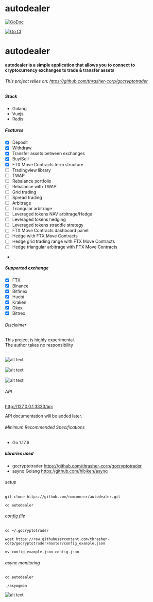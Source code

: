 # autodealer

[![GoDoc](https://godoc.org/github.com/romanornr/autodealer?status.svg)](https://godoc.org/github.com/romanornr/autodealer)

[![Go CI](https://github.com/romanornr/autodealer/actions/workflows/go.yml/badge.svg)](https://github.com/romanornr/autodealer/actions/workflows/go.yml)


# autodealer 
#### autodealer is a simple application that allows you to connect to cryptocurrency exchanges to trade & transfer assets
###### This project relies on: https://github.com/thrasher-corp/gocryptotrader

##### Stack
- Golang
- Vuejs
- Redis

##### Features
- [x] Deposit
- [x] Withdraw
- [x] Transfer assets between exchanges
- [x] Buy/Sell
- [x] FTX Move Contracts term structure
- [ ] Tradingview library
- [ ] TWAP
- [ ] Rebalance portfolio
- [ ] Rebalance with TWAP
- [ ] Grid trading
- [ ] Spread trading
- [ ] Arbitrage
- [ ] Triangular arbitrage
- [ ] Leveraged tokens NAV arbitrage/Hedge
- [ ] Leveraged tokens hedging
- [ ] Leveraged tokens straddle strategy
- [ ] FTX Move Contracts dashboard panel
- [ ] Hedge with FTX Move Contracts
- [ ] Hedge grid trading range with FTX Move Contracts
- [ ] Hedge triangular arbitrage with FTX Move Contracts
- 
##### Supported exchange
- [x] FTX
- [x] Binance
- [x] Bitfinex
- [x] Huobi
- [x] Kraken
- [x] Okex
- [x] Bittrex

###### Disclaimer
This project is highly experimental. <br>
The author takes no responsibility
<br><br>

![alt text](https://raw.githubusercontent.com/romanornr/autodealer/main/screenshots/1.png)
<br><br>
![alt text](https://raw.githubusercontent.com/romanornr/autodealer/main/screenshots/2.png)
<br><br>
![alt text](https://raw.githubusercontent.com/romanornr/autodealer/main/screenshots/3.png)


###### API

http://127.0.0.1:3333/api

API documentation will be added later.


###### Minimum Recommended Specifications
- Go 1.17.6

##### libraries used
- gocryptotrader https://github.com/thrasher-corp/gocryptotrader
- asynq Golang https://github.com/hibiken/asynq

###### setup
``git clone https://github.com/romanornr/autodealer.git``

``cd autodealer``

###### config file
``cd ~/.gocryptotrader``

``wget https://raw.githubusercontent.com/thrasher-corp/gocryptotrader/master/config_example.json``

``mv config_example.json config.json``


###### async monitoring
``cd autodealer``

``./asynqmon``

![alt text](https://raw.githubusercontent.com/romanornr/autodealer/main/screenshots/4.png)
